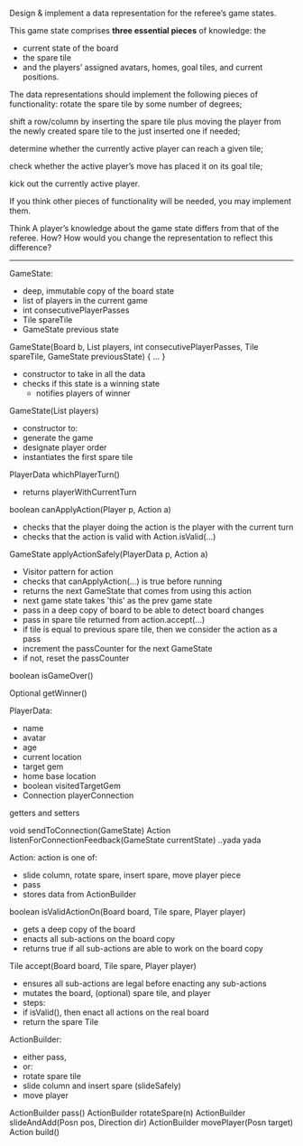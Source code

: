 
Design & implement a data representation for the referee’s game states. 

This game state comprises **three essential pieces** of knowledge: the 
- current state of the board 
- the spare tile 
- and the players’ assigned avatars, homes, goal tiles, and current positions.

The data representations should implement the following pieces of functionality:
rotate the spare tile by some number of degrees;

shift a row/column by inserting the spare tile plus moving the player from the newly created spare 
tile to the just inserted one if needed;

determine whether the currently active player can reach a given tile;

check whether the active player’s move has placed it on its goal tile;

kick out the currently active player.

If you think other pieces of functionality will be needed, you may implement them.

Think A player’s knowledge about the game state differs from that of the referee. How? How would you change the representation to reflect this difference?


---

GameState:
- deep, immutable copy of the board state
- list of players in the current game
- int consecutivePlayerPasses
- Tile spareTile
- GameState previous state

GameState(Board b, List<PlayerData> players, int consecutivePlayerPasses, Tile spareTile, GameState previousState) { ... }
- constructor to take in all the data
- checks if this state is a winning state
  - notifies players of winner

GameState(List<PlayerData> players)
- constructor to:
 - generate the game
 - designate player order
 - instantiates the first spare tile

PlayerData whichPlayerTurn()
- returns playerWithCurrentTurn

boolean canApplyAction(Player p, Action a)
- checks that the player doing the action is the player with the current turn
- checks that the action is valid with Action.isValid(...)

GameState applyActionSafely(PlayerData p, Action a)
- Visitor pattern for action
- checks that canApplyAction(...) is true before running
- returns the next GameState that comes from using this action
- next game state takes 'this' as the prev game state
- pass in a deep copy of board to be able to detect board changes
- pass in spare tile returned from action.accept(...)
- if tile is equal to previous spare tile, then we consider the action as a pass
 - increment the passCounter for the next GameState
 - if not, reset the passCounter

boolean isGameOver()

Optional<PlayerData> getWinner()



PlayerData:
- name
- avatar
- age
- current location
- target gem
- home base location
- boolean visitedTargetGem
- Connection playerConnection

getters and setters

void sendToConnection(GameState)
Action listenForConnectionFeedback(GameState currentState)
..yada yada



Action:
action is one of:
- slide column, rotate spare, insert spare, move player piece
- pass
- stores data from ActionBuilder

boolean isValidActionOn(Board board, Tile spare, Player player)
- gets a deep copy of the board
- enacts all sub-actions on the board copy
- returns true if all sub-actions are able to work on the board copy

Tile accept(Board board, Tile spare, Player player)
- ensures all sub-actions are legal before enacting any sub-actions
- mutates the board, (optional) spare tile, and player
- steps:
 - if isValid(), then enact all actions on the real board
 - return the spare Tile

ActionBuilder:
- either pass,
- or:
 - rotate spare tile
 - slide column and insert spare (slideSafely)
 - move player

ActionBuilder pass()
ActionBuilder rotateSpare(n)
ActionBuilder slideAndAdd(Posn pos, Direction dir)
ActionBuilder movePlayer(Posn target)
Action build()
